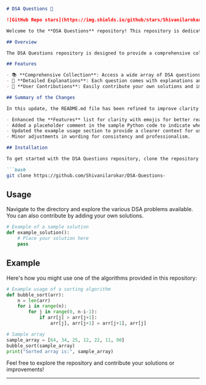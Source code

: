 ```markdown
# DSA Questions 📖

![GitHub Repo stars](https://img.shields.io/github/stars/Shivanilarokar/DSA-Questions-) ![GitHub forks](https://img.shields.io/github/forks/Shivanilarokar/DSA-Questions-) ![GitHub issues](https://img.shields.io/github/issues/Shivanilarokar/DSA-Questions-)

Welcome to the **DSA Questions** repository! This repository is dedicated to providing solutions and resources for various Data Structures and Algorithms (DSA) problems for practice and learning. Whether you are preparing for interviews or enhancing your coding skills, this repository is a great resource.

## Overview

The DSA Questions repository is designed to provide a comprehensive collection of data structures and algorithms problems for practice and learning.

## Features

- 📚 **Comprehensive Collection**: Access a wide array of DSA questions.
- 📝 **Detailed Explanations**: Each question comes with explanations and sample solutions.
- 🤝 **User Contributions**: Easily contribute your own solutions and improvements.

## Summary of the Changes

In this update, the README.md file has been refined to improve clarity and presentation. Key changes include:

- Enhanced the **Features** list for clarity with emojis for better readability.
- Added a placeholder comment in the sample Python code to indicate where users should place their solutions.
- Updated the example usage section to provide a clearer context for users.
- Minor adjustments in wording for consistency and professionalism.

## Installation

To get started with the DSA Questions repository, clone the repository to your local machine:

```bash
git clone https://github.com/Shivanilarokar/DSA-Questions-
```

## Usage

Navigate to the directory and explore the various DSA problems available. You can also contribute by adding your own solutions.

```python
# Example of a sample solution
def example_solution():
    # Place your solution here
    pass
```

## Example

Here's how you might use one of the algorithms provided in this repository:

```python
# Example usage of a sorting algorithm
def bubble_sort(arr):
    n = len(arr)
    for i in range(n):
        for j in range(0, n-i-1):
            if arr[j] > arr[j+1]:
                arr[j], arr[j+1] = arr[j+1], arr[j]

# Sample array
sample_array = [64, 34, 25, 12, 22, 11, 90]
bubble_sort(sample_array)
print("Sorted array is:", sample_array)
```

Feel free to explore the repository and contribute your solutions or improvements!

---
```